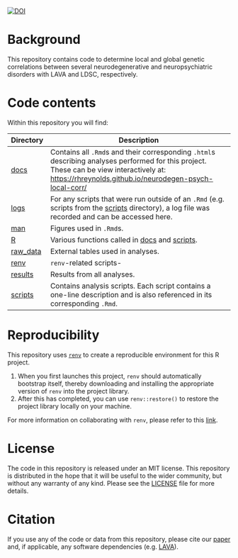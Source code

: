 
<!-- README.md is generated from README.Rmd. Please edit that file -->
<!-- badges: start -->
[![DOI](https://zenodo.org/badge/375954357.svg)](https://zenodo.org/badge/latestdoi/375954357) <!-- badges: end -->

# Background

This repository contains code to determine local and global genetic correlations between several neurodegenerative and neuropsychiatric disorders with LAVA and LDSC, respectively.

# Code contents

Within this repository you will find:

<table>
<colgroup>
<col width="11%" />
<col width="88%" />
</colgroup>
<thead>
<tr class="header">
<th>Directory</th>
<th>Description</th>
</tr>
</thead>
<tbody>
<tr class="odd">
<td><a href="docs" class="uri">docs</a></td>
<td>Contains all <code>.Rmd</code>s and their corresponding <code>.html</code>s describing analyses performed for this project. These can be view interactively at: <a href="https://rhreynolds.github.io/neurodegen-psych-local-corr/" class="uri">https://rhreynolds.github.io/neurodegen-psych-local-corr/</a></td>
</tr>
<tr class="even">
<td><a href="logs" class="uri">logs</a></td>
<td>For any scripts that were run outside of an <code>.Rmd</code> (e.g. scripts from the <a href="scripts" class="uri">scripts</a> directory), a log file was recorded and can be accessed here.</td>
</tr>
<tr class="odd">
<td><a href="man" class="uri">man</a></td>
<td>Figures used in <code>.Rmd</code>s.</td>
</tr>
<tr class="even">
<td><a href="R" class="uri">R</a></td>
<td>Various functions called in <a href="docs" class="uri">docs</a> and <a href="scripts" class="uri">scripts</a>.</td>
</tr>
<tr class="odd">
<td><a href="raw_data" class="uri">raw_data</a></td>
<td>External tables used in analyses.</td>
</tr>
<tr class="even">
<td><a href="renv" class="uri">renv</a></td>
<td><code>renv</code>-related scripts-</td>
</tr>
<tr class="odd">
<td><a href="results" class="uri">results</a></td>
<td>Results from all analyses.</td>
</tr>
<tr class="even">
<td><a href="scripts" class="uri">scripts</a></td>
<td>Contains analysis scripts. Each script contains a one-line description and is also referenced in its corresponding <code>.Rmd</code>.</td>
</tr>
</tbody>
</table>

# Reproducibility

This repository uses [`renv`](https://rstudio.github.io/renv/index.html) to create a reproducible environment for this R project.

1.  When you first launches this project, `renv` should automatically bootstrap itself, thereby downloading and installing the appropriate version of `renv` into the project library.
2.  After this has completed, you can use `renv::restore()` to restore the project library locally on your machine.

For more information on collaborating with `renv`, please refer to this [link](https://rstudio.github.io/renv/articles/collaborating.html).

# License

The code in this repository is released under an MIT license. This repository is distributed in the hope that it will be useful to the wider community, but without any warranty of any kind. Please see the [LICENSE](LICENSE) file for more details.

# Citation

If you use any of the code or data from this repository, please cite our [paper](https://www.medrxiv.org/content/10.1101/2022.05.30.22275781v2) and, if applicable, any software dependencies (e.g. [LAVA](https://github.com/josefin-werme/LAVA)).
